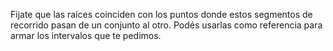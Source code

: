 Fijate que las raíces coinciden con los puntos donde estos segmentos de recorrido pasan de un conjunto al otro. Podés usarlas como referencia para armar los intervalos que te pedimos.